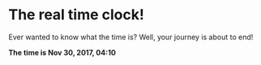 # The real time clock!

Ever wanted to know what the time is? Well, your journey is about to end!

**The time is Nov 30, 2017, 04:10**